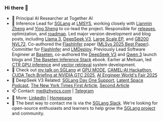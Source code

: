 ### Hi there 👋

- 🔭 Principal AI Researcher at Together AI
- 💼 Inference Lead for [SGLang](https://github.com/sgl-project/sglang) at [LMSYS](https://lmsys.org/about/), working closely with [Lianmin Zheng](https://lmzheng.net/) and [Ying Sheng](https://sites.google.com/view/yingsheng/home) to co-lead the project. Responsible for [releases](https://github.com/sgl-project/sglang/releases), optimization, and [roadmap](https://github.com/sgl-project/sglang/issues/7736). Led major version development and blog posts, including [Llama 3](https://lmsys.org/blog/2024-07-25-sglang-llama3/), [DeepSeek V3](https://github.com/sgl-project/sglang/releases/tag/v0.4.1), [Large Scale EP](https://lmsys.org/blog/2025-05-05-large-scale-ep/), and [GB200 NVL72](https://lmsys.org/blog/2025-06-16-gb200-part-1/). Co-authored the [FlashInfer](https://arxiv.org/abs/2501.01005) paper ([MLSys 2025 Best Paper](https://mlsys.org/virtual/2025/poster/3259)). Committer for [FlashInfer](https://github.com/flashinfer-ai/flashinfer) and [LMDeploy](https://github.com/internlm/lmdeploy). Previously Lead Software Engineer at [Baseten](https://www.baseten.co), co-authored the [DeepSeek V3](https://www.baseten.co/blog/private-secure-deepseek-r1-in-production-in-us-eu-data-centers/) and [Qwen 3](https://www.baseten.co/blog/day-zero-benchmarks-for-qwen-3-with-sglang-on-baseten/) launch blogs and [The Baseten Inference Stack](https://www.baseten.co/resources/guide/the-baseten-inference-stack/) ebook. Earlier at Meituan, led [CTR GPU inference](https://tech.meituan.com/2022/03/03/ctr-gpu-inference.html) and [vector retrieval](https://tech.meituan.com/2024/04/11/gpu-vector-retrieval-system-practice.html) system development.
- 👀 Check out [my talk on SGLang](https://www.youtube.com/watch?v=XQylGyG7yp8) at [GPU MODE](https://github.com/gpu-mode/lectures/tree/main/lecture_035), [CAMEL-AI Hackathon](https://gamma.app/docs/SGLang-v04-Optimization-6x6pml7351oy58r?mode=doc), [CUDA Tech Briefing at NVIDIA GTC 2025](https://github.com/sgl-project/sgl-learning-materials/blob/main/slides/cuda_tech_briefing_at_nvidia_gtc_2025.pdf), [AI Engineer World's Fair 2025](https://github.com/basetenlabs/SGLang-Workshop/blob/main/SGLang%20Workshop%20Slides.pdf)
- 🚀 DeepSeek V3 Related: [SGLang Day One Support](https://github.com/sgl-project/sglang/releases/tag/v0.4.1), [Latent Space Podcast](https://www.latent.space/p/baseten), [The New York Times First Article](https://www.nytimes.com/2025/01/23/technology/deepseek-china-ai-chips.html), [Second Article](https://www.nytimes.com/2025/01/28/business/deepseek-owner-china-ai.html)
- 📫 Contact: me@zhyncs.com | [Telegram](https://t.me/zhyncs/)
- 📄 More: [LinkedIn](https://www.linkedin.com/in/zhyncs/) | [Homepage](https://zhyncs.com)
- :raised_hands: The best way to contact me is via the [SGLang Slack](https://slack.sglang.ai/). We're looking for open-source enthusiasts and learners to help grow the [SGLang project](https://github.com/sgl-project/sglang) and community.
